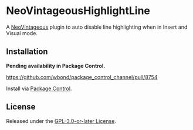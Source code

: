 # NeoVintageousHighlightLine

A [NeoVintageous](https://github.com/NeoVintageous/NeoVintageous) plugin to auto disable line highlighting when in Insert and Visual mode.

## Installation

**Pending availability in Package Control.**

https://github.com/wbond/package_control_channel/pull/8754

Install via [Package Control](https://packagecontrol.io/packages/NeoVintageousHighlightLine).

## License

Released under the [GPL-3.0-or-later License](LICENSE).
